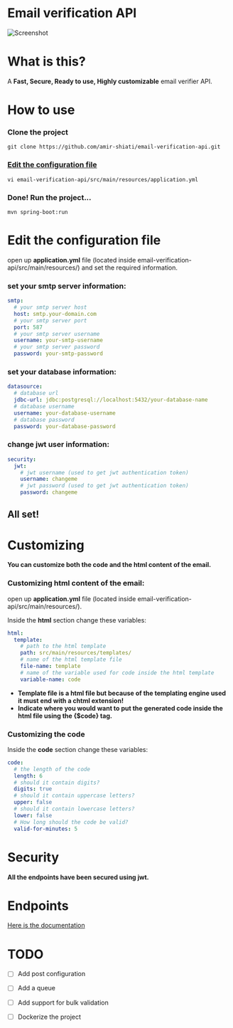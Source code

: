 # Email verification API

![Screenshot](https://i.postimg.cc/NFst1m6S/Screenshot.png)

# What is this?

A **Fast, Secure, Ready to use, Highly customizable** email verifier API.

# How to use

### Clone the project

    git clone https://github.com/amir-shiati/email-verification-api.git

### [Edit the configuration file](#Edit-the-configuration-file)

    vi email-verification-api/src/main/resources/application.yml

### Done! Run the project...

    mvn spring-boot:run

# Edit the configuration file

open up **application.yml** file (located inside email-verification-api/src/main/resources/) and set the required
information.

### set your smtp server information:

```yaml
smtp:
  # your smtp server host
  host: smtp.your-domain.com
  # your smtp server port
  port: 587
  # your smtp server username
  username: your-smtp-username
  # your smtp server password
  password: your-smtp-password
```

### set your database information:

```yaml
datasource:
  # database url
  jdbc-url: jdbc:postgresql://localhost:5432/your-database-name
  # database username
  username: your-database-username
  # database password
  password: your-database-password
```

### change jwt user information:

```yaml
security:
  jwt:
    # jwt username (used to get jwt authentication token)
    username: changeme
    # jwt password (used to get jwt authentication token)
    password: changeme
```

## All set!

# Customizing

**You can customize both the code and the html content of the email.**

### Customizing html content of the email:

open up **application.yml** file (located inside email-verification-api/src/main/resources/).

Inside the **html** section change these variables:

```yaml
html:
  template:
    # path to the html template
    path: src/main/resources/templates/
    # name of the html template file
    file-name: template
    # name of the variable used for code inside the html template
    variable-name: code
```

- **Template file is a html file but because of the templating engine used it must end with a chtml extension!**
- **Indicate where you would want to put the generated code inside the html file using the {$code} tag.**

### Customizing the code

Inside the **code** section change these variables:

```yaml
code:
  # the length of the code
  length: 6
  # should it contain digits?
  digits: true
  # should it contain uppercase letters?
  upper: false
  # should it contain lowercase letters?
  lower: false
  # How long should the code be valid?
  valid-for-minutes: 5
```

# Security

**All the endpoints have been secured using jwt.**

# Endpoints
[Here is the documentation ](https://github.com/amir-shiati/email-verification-api/blob/main/doc.md)

# TODO
- [ ] Add post configuration
- [ ] Add a queue
- [ ] Add support for bulk validation
- [ ] Dockerize the project



